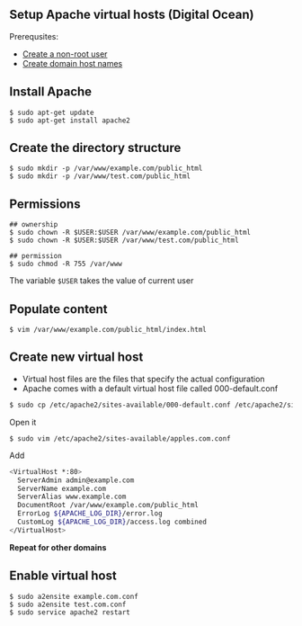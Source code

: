 ## Setup Apache virtual hosts (Digital Ocean)

Prerequsites:

- [Create a non-root user](https://www.digitalocean.com/community/tutorials/initial-server-setup-with-ubuntu-14-04)
- [Create domain host names](https://www.digitalocean.com/community/tutorials/how-to-set-up-a-host-name-with-digitalocean)


## Install Apache

```
$ sudo apt-get update
$ sudo apt-get install apache2
```

## Create the directory structure

```
$ sudo mkdir -p /var/www/example.com/public_html
$ sudo mkdir -p /var/www/test.com/public_html
```

## Permissions

```
## ownership
$ sudo chown -R $USER:$USER /var/www/example.com/public_html
$ sudo chown -R $USER:$USER /var/www/test.com/public_html

## permission
$ sudo chmod -R 755 /var/www
```
The variable `$USER` takes the value of current user

## Populate content

```
$ vim /var/www/example.com/public_html/index.html
```

## Create new virtual host

- Virtual host files are the files that specify the actual configuration
- Apache comes with a default virtual host file called 000-default.conf

```bash
$ sudo cp /etc/apache2/sites-available/000-default.conf /etc/apache2/sites-available/apples.com.conf
```

Open it

```
$ sudo vim /etc/apache2/sites-available/apples.com.conf
```

Add

```bash
<VirtualHost *:80>
  ServerAdmin admin@example.com
  ServerName example.com
  ServerAlias www.example.com
  DocumentRoot /var/www/example.com/public_html
  ErrorLog ${APACHE_LOG_DIR}/error.log
  CustomLog ${APACHE_LOG_DIR}/access.log combined
</VirtualHost>
```

**Repeat for other domains**

## Enable virtual host

```
$ sudo a2ensite example.com.conf
$ sudo a2ensite test.com.conf
$ sudo service apache2 restart
```
